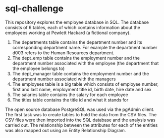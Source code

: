 # sql-challenge

This repository explores the employee database in SQL. The database consists of 6 tables, each of which contains information about the employees working at
Pewlett Hackard (a fictional company). 
1. The departments table contains the department number and its corresponding department name. For example the department number d003 refers to the Human 
Resources department. 
2. The dept_emp table contains the employment number and the department number associated with the employee (the department that the employee belongs to)
3. The dept_manager table contains the employment number and the department number associated with the managers
4. The employees table is a big table which consists of employee number, first and last name, employment title id, birth date, hire date and sex
5. The salaries table contains the salary for each employee
6. The titles table contains the title id and what it stands for

The open source database PostgreSQL was used via the pgAdmin client. 
The first task was to create tables to hold the data from the CSV files. The CSV files were then imported into the SQL database and the analysis was 
carried out.
The relationship between the attributes for each of the entities was also mapped out using an Entity Relationship Diagram. 
